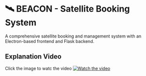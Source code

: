 # 🛰️ BEACON - Satellite Booking System

A comprehensive satellite booking and management system with an Electron-based frontend and Flask backend.

## Explanation Video
Click the image to watc the video
[![Watch the video](https://img.youtube.com/vi/e35FlT8bmXM/maxresdefault.jpg)](https://youtu.be/e35FlT8bmXM)
